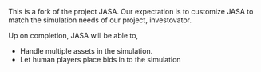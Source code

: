 This is a fork of the project JASA. Our expectation is to customize JASA to match the simulation needs of our project, investovator.

Up on completion, JASA will be able to, 
* Handle multiple assets in the simulation.
* Let human players place bids in to the simulation
